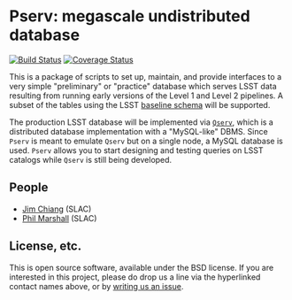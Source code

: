# Pserv: megascale undistributed database

[![Build Status](https://travis-ci.org/DarkEnergyScienceCollaboration/pserv.svg?branch=master)](https://travis-ci.org/DarkEnergyScienceCollaboration/pserv)
[![Coverage Status](https://coveralls.io/repos/github/DarkEnergyScienceCollaboration/pserv/badge.svg?branch=master)](https://coveralls.io/github/DarkEnergyScienceCollaboration/pserv?branch=master)

This is a package of scripts to set up, maintain, and provide interfaces to a
very simple "preliminary" or "practice" database which serves LSST data resulting from
running early versions of the Level 1 and Level 2 pipelines.  A
subset of the tables using the LSST [baseline
schema](https://lsst-web.ncsa.illinois.edu/schema/index.php?sVer=baseline)
will be supported.

The production LSST database will be implemented via
[`Qserv`](https://github.com/lsst/qserv), which is a distributed
database implementation with a "MySQL-like" DBMS.  Since
`Pserv` is meant to emulate `Qserv` but on a single node, a MySQL
database is used. `Pserv` allows you to start designing and testing
queries on LSST catalogs while `Qserv` is still being developed.

## People
* [Jim Chiang](https://github.com/DarkEnergyScienceCollaboration/pserv/issues/new?body=@jchiang87) (SLAC)
* [Phil Marshall](https://github.com/DarkEnergyScienceCollaboration/pserv/issues/new?body=@drphilmarshall) (SLAC)

## License, etc.

This is open source software, available under the BSD license. If you are interested in this project, please do drop us a line via the hyperlinked contact names above, or by [writing us an issue](https://github.com/DarkEnergyScienceCollaboration/pserv/issues/new).
